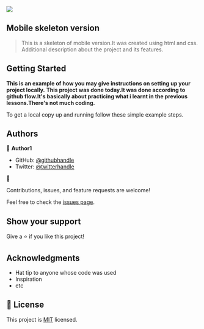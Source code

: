 ![](https://img.shields.io/badge/Microverse-blueviolet)

## Mobile skeleton version

> This is a skeleton of mobile version.It was created using html and css.
> Additional description about the project and its features.

## Getting Started

**This is an example of how you may give instructions on setting up your project locally.**
**This project was done today.It was done according to github flow.It's basically about practicing what i learnt in the previous lessons.There's not much coding.**

To get a local copy up and running follow these simple example steps.

## Authors

👤 **Author1**

- GitHub: [@githubhandle](https://github.com/Theodore354)
- Twitter: [@twitterhandle](https://twitter.com/Alberttheodore1)

👤

Contributions, issues, and feature requests are welcome!

Feel free to check the [issues page](../../issues/).

## Show your support

Give a ⭐️ if you like this project!

## Acknowledgments

- Hat tip to anyone whose code was used
- Inspiration
- etc

## 📝 License

This project is [MIT](./MIT.md) licensed.

